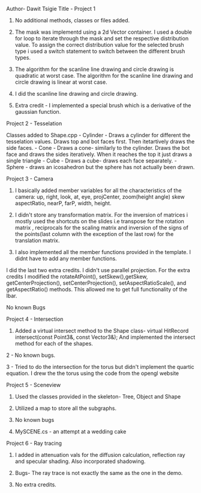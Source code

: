 Author- Dawit Tsigie    Title - Project 1

1. No additional methods, classes or files added.

2. The mask was implementd using a 2d Vector container. I used a double for loop to iterate through the mask and set the respective distribution value. To assign the correct distribution value for the selected brush type i used a switch statement to switch between the different brush types.

3.  The algorithm for the scanline line drawing and circle drawing is quadratic at worst case.
The algorithm for the scanline line drawing and circle drawing is linear at worst case.
4. I did the scanline line drawing and circle drawing.
5. Extra credit - I implemented a special brush which is a derivative of the gaussian function.

Project 2 - Tesselation

 Classes added to Shape.cpp - Cylinder - Draws a cylinder for different the tesselation values.  Draws top and bot faces first. Then itetartively draws the side faces.
							 - Cone - Draws a cone- similarly to the cylinder. Draws the bot face and draws the sides iteratively. When it reaches the top it just draws a single triangle
							 - Cube - Draws a cube- draws each face separately.
							 - Sphere - draws an icosahedron but the  sphere has not actually been drawn.



Project 3 - Camera

1. I basically added member variables for all the characteristics of the camera: up, right, look, at, eye, projCenter, zoom(height angle) skew aspectRatio, nearP, farP, width, height.

2. I didn't store any transformation matrix. For the inversion of matrices i mostly used the shortcuts on the slides i.e transpose for the rotation matrix , reciprocals for the scaling matrix and inversion of the signs of the points(last column with the exception of the last row) for the translation matrix.

3. I also implemented all the member functions provided in the template. I didnt have to add any member functions.

I did the last two extra credits. I didn't use parallel projection.
For the extra credits I modified the  rotateAtPoint(), setSkew(),getSkew, getCenterProjection(), setCenterProjection(), setAspectRatioScale(), and getAspectRatio() methods. This allowed me to get full functionality of the Ibar.


No known Bugs


Project 4 - Intersection

1. Added a virtual intersect method to the Shape class- virtual HitRecord intersect(const Point3&, const Vector3&);
And implemented the intersect method for each of the shapes.

2 - No known bugs.

3 - Tried to do the intersection for the torus but didn't implement the quartic equation. I drew the the torus using the code from the opengl website


Project 5 - Sceneview

1. Used the classes provided in the skeleton- Tree, Object and Shape
2. Utilized a map to store all the subgraphs.
3. No known bugs

4. MySCENE.cs  - an attempt at a wedding cake


Project 6 - Ray tracing

1. I added in attenuation vals for the diffusion calculation, reflection ray and specular shading. Also incorporated shadowing.

2. Bugs- The ray trace is not exactly the same as the one in the demo.

3. No extra credits.

 